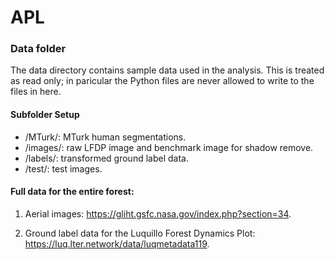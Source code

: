 # APL

### Data folder

The data directory contains sample data used in the analysis. This is treated as read only; in paricular the Python files are never allowed to write to the files in here. 

#### Subfolder Setup

- /MTurk/: MTurk human segmentations.
- /images/: raw LFDP image and benchmark image for shadow remove.
- /labels/: transformed ground label data.
- /test/: test images.


#### Full data for the entire forest:

1. Aerial images: https://gliht.gsfc.nasa.gov/index.php?section=34. 

2. Ground label data for the Luquillo Forest Dynamics Plot: https://luq.lter.network/data/luqmetadata119. 
